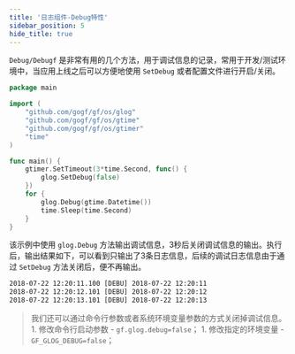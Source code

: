 ```yaml
---
title: '日志组件-Debug特性'
sidebar_position: 5
hide_title: true
---
```


`Debug/Debugf` 是非常有用的几个方法，用于调试信息的记录，常用于开发/测试环境中，当应用上线之后可以方便地使用 `SetDebug` 或者配置文件进行开启/关闭。

```go
package main

import (
	"github.com/gogf/gf/os/glog"
	"github.com/gogf/gf/os/gtime"
	"github.com/gogf/gf/os/gtimer"
	"time"
)

func main() {
	gtimer.SetTimeout(3*time.Second, func() {
		glog.SetDebug(false)
	})
	for {
		glog.Debug(gtime.Datetime())
		time.Sleep(time.Second)
	}
}
```

该示例中使用 `glog.Debug` 方法输出调试信息，3秒后关闭调试信息的输出。执行后，输出结果如下，可以看到只输出了3条日志信息，后续的调试日志信息由于通过 `SetDebug` 方法关闭后，便不再输出。

```html
2018-07-22 12:20:11.100 [DEBU] 2018-07-22 12:20:11
2018-07-22 12:20:12.101 [DEBU] 2018-07-22 12:20:12
2018-07-22 12:20:13.101 [DEBU] 2018-07-22 12:20:13

```

> 我们还可以通过命令行参数或者系统环境变量参数的方式关闭掉调试信息。 1\. 修改命令行启动参数 - `gf.glog.debug=false`； 1\. 修改指定的环境变量 - `GF_GLOG_DEBUG=false`；